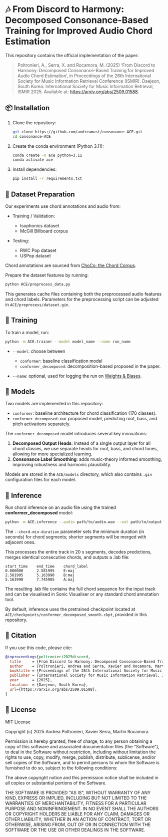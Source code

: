 # 🎶 **From Discord to Harmony**: Decomposed Consonance-Based Training for Improved Audio Chord Estimation

This repository contains the official implementation of the paper:  

> Poltronieri, A., Serra, X. and Rocamora, M. (2025) ‘From Discord to Harmony: Decomposed Consonance-Based Training for Improved Audio Chord Estimation’, in Proceedings of the 26th International Society for Music Information Retrieval Conference (ISMIR). Daejeon, South Korea: International Society for Music Information Retrieval, ISMIR 2025. Available at: https://arxiv.org/abs/2509.01588.


## 📦 Installation

1. Clone the repository:  
   ```bash
   git clone https://github.com/andreamust/consonance-ACE.git
   cd consonance-ACE
   ```

2. Create the conda environment (Python 3.11):

   ```bash
   conda create -n ace python=3.11
   conda activate ace
   ```
3. Install dependencies:

   ```bash
   pip install -r requirements.txt
   ```

## 📂 Dataset Preparation

Our experiments use chord annotations and audio from:

* Training / Validation:
    * Isophonics dataset
    * McGill Billboard corpus

* Testing:
    * RWC Pop dataset
    * USPop dataset

Chord annotations are sourced from [ChoCo: the Chord Corpus](https://github.com/andreamust/ChoCo).

Prepare the dataset features by running:

```bash
python ACE/preprocess_data.py
```

This generates cache files containing both the preprocessed audio features and chord labels. Parameters for the preprocessing script can be adjusted in `ACE/preprocess/dataset.gin`.

## 🚀 Training
To train a model, run:

```bash
python -m ACE.trainer --model model_name --name run_name
```
* `--model`: choose between
    * `conformer`: baseline classification model 
    * `conformer_decomposed`: decomposition-based proposed in the paper. 

* `--name`: optional, used for logging the run on [Weights & Biases](https://wandb.ai/).

## 🎯 Models
Two models are implemented in this repository:

* `conformer`: baseline architecture for chord classification (170 classes).
* `conformer_decomposed`: our proposed model, predicting root, bass, and pitch activations separately.

The `conformer_decomposed` model introduces several key innovations:

1. **Decomposed Output Heads**: Instead of a single output layer for all chord classes, we use separate heads for root, bass, and chord tones, allowing for more specialized learning.
2. **Consonance Label Smoothing**: adds music-theory informed smoothing, improving robustness and harmonic plausibility.

Models are stored in the `ACE/models` directory, which also contains `.gin` configuration files for each model.

## 🔮 Inference

Run chord inference on an audio file using the trained **conformer_decomposed** model:

```bash
python -m ACE.inference --audio path/to/audio.wav --out path/to/output.lab --chord-min-duration 0.5
```

The `--chord-min-duration` parameter sets the minimum duration (in seconds) for chord segments; shorter segments will be merged with adjacent ones.

This processes the entire track in 20 s segments, decodes predictions, merges identical consecutive chords, and outputs a .lab file:

```
start_time    end_time    chord_label
0.000000      2.581995    E:maj
2.581995      5.163990    B:maj
5.163990      7.745985    A:maj
```

The resulting .lab file contains the full chord sequence for the input track and can be visualised in Sonic Visualiser or any standard chord annotation tool.

By default, inference uses the pretrained checkpoint located at
`ACE/checkpoints/conformer_decomposed_smooth.ckpt`, provided in this repository.

## 📑 Citation

If you use this code, please cite:

```bibtex 
@inproceedings{poltronieri2025discord,
  title     = {From Discord to Harmony: Decomposed Consonance-Based Training for Improved Audio Chord Estimation},
  author    = {Poltronieri, Andrea and Serra, Xavier and Rocamora, Martín},
  booktitle = {Proceedings of the 26th International Society for Music Information Retrieval Conference (ISMIR)},
  publisher = {International Society for Music Information Retrieval, ISMIR 2025},
  year      = {2025},
  location  = {Daejeon, South Korea},
  url={https://arxiv.org/abs/2509.01588}, 
}
```

## 📜 License
MIT License

Copyright (c) 2025 Andrea Poltronieri, Xavier Serra, Martín Rocamora

Permission is hereby granted, free of charge, to any person obtaining a copy
of this software and associated documentation files (the "Software"), to deal
in the Software without restriction, including without limitation the rights
to use, copy, modify, merge, publish, distribute, sublicense, and/or sell
copies of the Software, and to permit persons to whom the Software is
furnished to do so, subject to the following conditions:

The above copyright notice and this permission notice shall be included in all
copies or substantial portions of the Software.

THE SOFTWARE IS PROVIDED "AS IS", WITHOUT WARRANTY OF ANY KIND, EXPRESS OR
IMPLIED, INCLUDING BUT NOT LIMITED TO THE WARRANTIES OF MERCHANTABILITY,
FITNESS FOR A PARTICULAR PURPOSE AND NONINFRINGEMENT. IN NO EVENT SHALL THE
AUTHORS OR COPYRIGHT HOLDERS BE LIABLE FOR ANY CLAIM, DAMAGES OR OTHER
LIABILITY, WHETHER IN AN ACTION OF CONTRACT, TORT OR OTHERWISE, ARISING FROM,
OUT OF OR IN CONNECTION WITH THE SOFTWARE OR THE USE OR OTHER DEALINGS IN THE
SOFTWARE.

